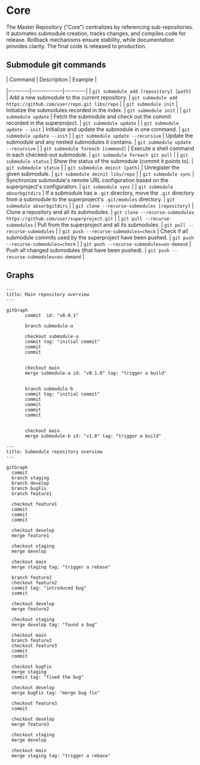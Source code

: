 # Core

The Master Repository ("Core") centralizes by referencing sub-repositories. It automates submodule creation, tracks changes, and compiles code for release. Rollback mechanisms ensure stability, while documentation provides clarity. The final code is released to production.

## Submodule git commands

| Command | Description | Example |

<!-- prettier ignore -->

|---------|-------------|---------|
| `git submodule add [repository] [path]` | Add a new submodule to the current repository. | `git submodule add https://github.com/user/repo.git libs/repo` |
| `git submodule init` | Initialize the submodules recorded in the index. | `git submodule init` |
| `git submodule update` | Fetch the submodule and check out the commit recorded in the superproject. | `git submodule update` |
| `git submodule update --init` | Initialize and update the submodule in one command. | `git submodule update --init` |
| `git submodule update --recursive` | Update the submodule and any nested submodules it contains. | `git submodule update --recursive` |
| `git submodule foreach [command]` | Execute a shell command in each checked-out submodule. | `git submodule foreach git pull` |
| `git submodule status` | Show the status of the submodule (commit it points to). | `git submodule status` |
| `git submodule deinit [path]` | Unregister the given submodule. | `git submodule deinit libs/repo` |
| `git submodule sync` | Synchronize submodule's remote URL configuration based on the superproject's configuration. | `git submodule sync` |
| `git submodule absorbgitdirs` | If a submodule has a `.git` directory, move the `.git` directory from a submodule to the superproject's `.git/modules` directory. | `git submodule absorbgitdirs` |
| `git clone --recurse-submodules [repository]` | Clone a repository and all its submodules. | `git clone --recurse-submodules https://github.com/user/superproject.git` |
| `git pull --recurse-submodules` | Pull from the superproject and all its submodules. | `git pull --recurse-submodules` |
| `git push --recurse-submodules=check` | Check if all submodule commits used by the superproject have been pushed. | `git push --recurse-submodules=check` |
| `git push --recurse-submodules=on-demand` | Push all changed submodules (that have been pushed). | `git push --recurse-submodules=on-demand` |

## Graphs

```mermaid
---
title: Main repository overview
---

gitGraph
       commit  id: "v0.0.1"

       branch submodule-a

       checkout submodule-a
       commit tag: "initial commit"
       commit
       commit


       checkout main
       merge submodule-a id: "v0.1.0" tag: "trigger a build"


       branch submodule-b
       commit tag: "initial commit"
       commit
       commit
       commit
       commit


       checkout main
       merge submodule-b id: "v1.0" tag: "trigger a build"

```

```mermaid
---
title: Submodule repository overview
---

gitGraph
  commit
  branch staging
  branch develop
  branch bugFix
  branch feature1

  checkout feature1
  commit
  commit
  commit

  checkout develop
  merge feature1

  checkout staging
  merge develop

  checkout main
  merge staging tag: "trigger a rebase"

  branch feature2
  checkout feature2
  commit tag: "introduced bug"
  commit

  checkout develop
  merge feature2

  checkout staging
  merge develop tag: "found a bug"

  checkout main
  branch feature3
  checkout feature3
  commit
  commit

  checkout bugFix
  merge staging
  commit tag: "fixed the bug"

  checkout develop
  merge bugFix tag: "merge bug fix"

  checkout feature3
  commit

  checkout develop
  merge feature3

  checkout staging
  merge develop

  checkout main
  merge staging tag: "trigger a rebase"

```
